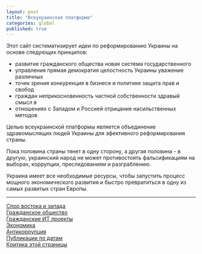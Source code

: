```yaml
---
layout: post
title: "Всеукраинская платформа"
categories: global
published: true
---
```


Этот сайт систематизирует идеи по реформированию Украины на основе следующих принципов:

 - развитие гражданского общества новая система государственного
 - управления прямая демократия целостность Украины уважение различных
 - точек зрения конкуренция в бизнесе и политике защита прав и свобод
 - граждан неприкосновенность частной собственности здравый смысл в
 - отношениях с Западом и Россией отрицание насильственных методов


Целью всеукраинской платформы является объединение здравомыслящих людей Украины для эфективного реформирования страны.

Пока половина страны тянет в одну сторону, а другая половина - в другую, украинский народ не может противостоять фальсификациям на выборах, коррупции, преследованиям и разграблению.

Украина имеет все необходимые ресурсы, чтобы запустить процесс мощного экономического развития и быстро превратиться в одну из самых развитых стран Европы.


----------

[Спор востока и запада][1]<br>
[Гражданское общество][2]<br>
[Гражданские ИТ проекты][3]<br>
[Экономика][4]<br>
[Антикоррупция][5]<br>
[Публикации по датам][6]<br>
[Критика этой страницы][7]
 


  [1]: http://uaplatform.org/global/2013/12/01/east_west.html
  [2]: #
  [3]: #
  [4]: #
  [5]: #
  [6]: http://uaplatform.org/blog.html
  [7]: #